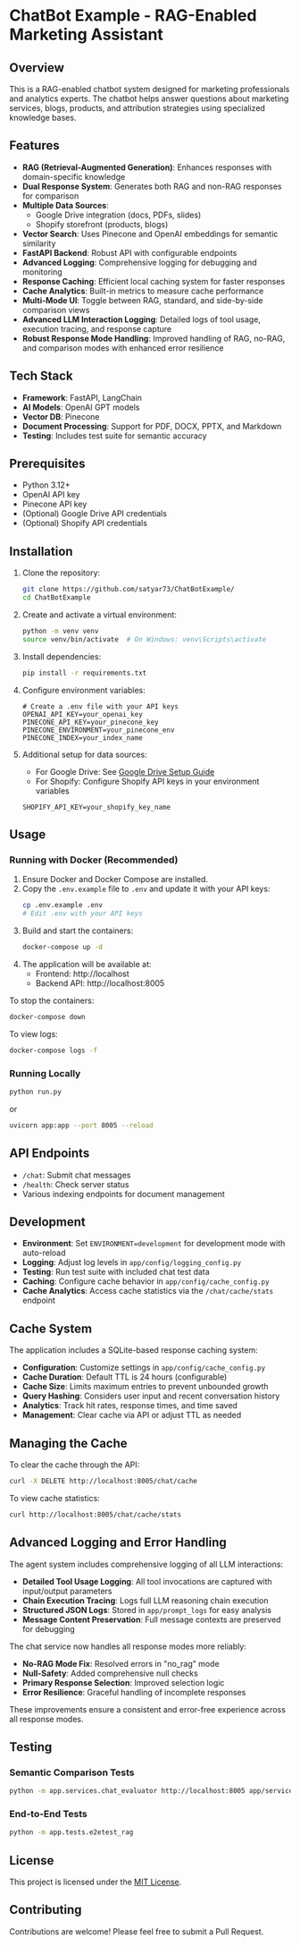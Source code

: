 # ChatBot Example - RAG-Enabled Marketing Assistant

## Overview

This is a RAG-enabled chatbot system designed for marketing professionals and analytics experts. The chatbot helps answer questions about marketing services, blogs, products, and attribution strategies using specialized knowledge bases.

## Features

- **RAG (Retrieval-Augmented Generation)**: Enhances responses with domain-specific knowledge
- **Dual Response System**: Generates both RAG and non-RAG responses for comparison
- **Multiple Data Sources**:
    - Google Drive integration (docs, PDFs, slides)
    - Shopify storefront (products, blogs)
- **Vector Search**: Uses Pinecone and OpenAI embeddings for semantic similarity
- **FastAPI Backend**: Robust API with configurable endpoints
- **Advanced Logging**: Comprehensive logging for debugging and monitoring
- **Response Caching**: Efficient local caching system for faster responses
- **Cache Analytics**: Built-in metrics to measure cache performance
- **Multi-Mode UI**: Toggle between RAG, standard, and side-by-side comparison views
- **Advanced LLM Interaction Logging**: Detailed logs of tool usage, execution tracing, and response capture
- **Robust Response Mode Handling**: Improved handling of RAG, no-RAG, and comparison modes with enhanced error resilience

## Tech Stack

- **Framework**: FastAPI, LangChain
- **AI Models**: OpenAI GPT models
- **Vector DB**: Pinecone
- **Document Processing**: Support for PDF, DOCX, PPTX, and Markdown
- **Testing**: Includes test suite for semantic accuracy

## Prerequisites

- Python 3.12+
- OpenAI API key
- Pinecone API key
- (Optional) Google Drive API credentials
- (Optional) Shopify API credentials

## Installation

1. Clone the repository:
   ```bash
   git clone https://github.com/satyar73/ChatBotExample/
   cd ChatBotExample
   ```

2. Create and activate a virtual environment:
   ```bash
   python -m venv venv
   source venv/bin/activate  # On Windows: venv\Scripts\activate
   ```

3. Install dependencies:
   ```bash
   pip install -r requirements.txt
   ```

4. Configure environment variables:
   ```
   # Create a .env file with your API keys
   OPENAI_API_KEY=your_openai_key
   PINECONE_API_KEY=your_pinecone_key
   PINECONE_ENVIRONMENT=your_pinecone_env
   PINECONE_INDEX=your_index_name
   ```

5. Additional setup for data sources:
    - For Google Drive: See [Google Drive Setup Guide](./setup/README.GoogleDriveSetup.md)
    - For Shopify: Configure Shopify API keys in your environment variables
   ```
   SHOPIFY_API_KEY=your_shopify_key_name
   ```

## Usage

### Running with Docker (Recommended)

1. Ensure Docker and Docker Compose are installed.
2. Copy the `.env.example` file to `.env` and update it with your API keys:
   ```bash
   cp .env.example .env
   # Edit .env with your API keys
   ```
3. Build and start the containers:
   ```bash
   docker-compose up -d
   ```
4. The application will be available at:
    - Frontend: http://localhost
    - Backend API: http://localhost:8005

To stop the containers:
```bash
docker-compose down
```

To view logs:
```bash
docker-compose logs -f
```

### Running Locally
```bash
python run.py
```

or
```bash
uvicorn app:app --port 8005 --reload
```

## API Endpoints

- `/chat`: Submit chat messages
- `/health`: Check server status
- Various indexing endpoints for document management

## Development

- **Environment**: Set `ENVIRONMENT=development` for development mode with auto-reload
- **Logging**: Adjust log levels in `app/config/logging_config.py`
- **Testing**: Run test suite with included chat test data
- **Caching**: Configure cache behavior in `app/config/cache_config.py`
- **Cache Analytics**: Access cache statistics via the `/chat/cache/stats` endpoint

## Cache System

The application includes a SQLite-based response caching system:

- **Configuration**: Customize settings in `app/config/cache_config.py`
- **Cache Duration**: Default TTL is 24 hours (configurable)
- **Cache Size**: Limits maximum entries to prevent unbounded growth
- **Query Hashing**: Considers user input and recent conversation history
- **Analytics**: Track hit rates, response times, and time saved
- **Management**: Clear cache via API or adjust TTL as needed

## Managing the Cache

To clear the cache through the API:
```bash
curl -X DELETE http://localhost:8005/chat/cache
```

To view cache statistics:
```bash
curl http://localhost:8005/chat/cache/stats
```

## Advanced Logging and Error Handling

The agent system includes comprehensive logging of all LLM interactions:

- **Detailed Tool Usage Logging**: All tool invocations are captured with input/output parameters
- **Chain Execution Tracing**: Logs full LLM reasoning chain execution
- **Structured JSON Logs**: Stored in `app/prompt_logs` for easy analysis
- **Message Content Preservation**: Full message contexts are preserved for debugging

The chat service now handles all response modes more reliably:

- **No-RAG Mode Fix**: Resolved errors in "no_rag" mode
- **Null-Safety**: Added comprehensive null checks
- **Primary Response Selection**: Improved selection logic
- **Error Resilience**: Graceful handling of incomplete responses

These improvements ensure a consistent and error-free experience across all response modes.

## Testing

### Semantic Comparison Tests
```bash
python -m app.services.chat_evaluator http://localhost:8005 app/services/chattests.csv 0.7
```

### End-to-End Tests
```bash
python -m app.tests.e2etest_rag
```

## License
This project is licensed under the [MIT License](LICENSE).

## Contributing
Contributions are welcome! Please feel free to submit a Pull Request.
